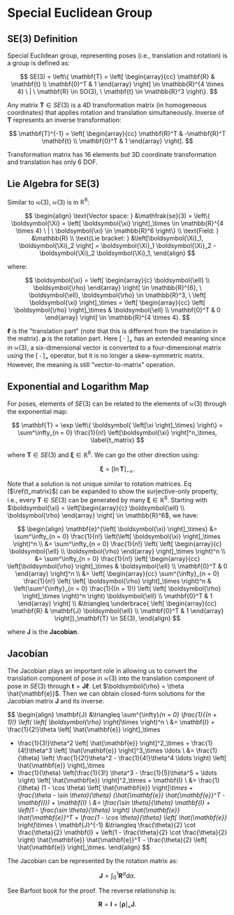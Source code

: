 # Special Euclidean Group

## SE(3) Definition

Special Euclidean group, representing poses (i.e., translation and rotation) is a group is defined as:

$$
SE(3) = \left\{ \mathbf{T} =
    \left[
    \begin{array}{cc}
    \mathbf{R} & \mathbf{t} \\
    \mathbf{0}^T & 1
    \end{array}
    \right]
    \in \mathbb{R}^{4 \times 4} \ | \
    \mathbf{R} \in SO(3), \ \mathbf{t} \in \mathbb{R}^3
    \right\}.
$$

Any matrix $\mathbf{T} \in SE(3)$ is a 4D transformation matrix (in homogeneous coordinates) that applies rotation and translation simultaneously. Inverse of $\mathbf{T}$ represents an inverse transformation:

$$
\mathbf{T}^{-1} =
\left[
\begin{array}{cc}
\mathbf{R}^T & -\mathbf{R}^T \mathbf{t} \\
\mathbf{0}^T & 1
\end{array}
\right].
$$

Transformation matrix has 16 elements but 3D coordinate transformation and translation has only 6 DOF.

## Lie Algebra for SE(3)

Similar to $\mathfrak{so}(3)$, $\mathfrak{se}(3)$ is in $\mathbb{R}^6$:

$$
\begin{align}
\text{Vector space: } &\mathfrak{se}(3) = \left\{ \boldsymbol{\Xi} = \left[ \boldsymbol{\xi} \right]_\times \in \mathbb{R}^{4 \times 4} \ | \ \boldsymbol{\xi} \in \mathbb{R}^6  \right\} \\
\text{Field: } &\mathbb{R} \\
\text{Lie bracket: } &\left[\boldsymbol{\Xi}_1, \boldsymbol{\Xi}_2 \right] = \boldsymbol{\Xi}_1 \boldsymbol{\Xi}_2 - \boldsymbol{\Xi}_2 \boldsymbol{\Xi}_1,
\end{align}
$$

where:

$$
\boldsymbol{\xi} =
\left[
\begin{array}{c}
\boldsymbol{\ell} \\
\boldsymbol{\rho}
\end{array}
\right] \in \mathbb{R}^{6}, \
\boldsymbol{\ell}, \boldsymbol{\rho} \in \mathbb{R}^3, \
\left[ \boldsymbol{\xi} \right]_\times =
\left[
\begin{array}{cc}
\left[ \boldsymbol{\rho} \right]_\times & \boldsymbol{\ell} \\
\mathbf{0}^T & 0
\end{array}
\right] \in \mathbb{R}^{4 \times 4}.
$$

$\boldsymbol{\ell}$ is the "translation part" (note that this is different from the translation in the matrix). $\boldsymbol{\rho}$ is the rotation part. Here $\left[ \ \cdot \ \right]_\times$ has an extended meaning since in $\mathfrak{se}(3)$, a six-dimensional vector is converted to a four-dimensional matrix using the $\left[ \ \cdot \ \right]_\times$ operator, but it is no longer a skew-symmetric matrix. However, the meaning is still "vector-to-matrix" operation.

## Exponential and Logarithm Map

For poses, elements of $SE(3)$ can be related to the elements of $\mathfrak{se}(3)$ through the exponential map:

$$
\mathbf{T} = \exp \left\{ \boldsymbol{ \left[\xi \right]_\times} \right\} = \sum^\infty_{n = 0} \frac{1}{n!} \left[\boldsymbol{\xi} \right]^n_\times, \label{t_matrix}
$$

where $\mathbf{T} \in SE(3)$ and $\boldsymbol{\xi} \in \mathbb{R}^6$. We can go the other direction using:

$$
\boldsymbol{\xi} = \left[ \ln \mathbf{T} \right]_{-\times}.
$$

Note that a solution is not unique similar to rotation matrices. Eq ($\ref{t_matrix}$) can be expanded to show the surjective-only property, i.e., every $\mathbf{T} \in SE(3)$ can be generated by many $\boldsymbol{\xi} \in \mathbb{R}^6$. Starting with $\boldsymbol{\xi} = \left[\begin{array}{c} \boldsymbol{\ell} \\ \boldsymbol{\rho} \end{array} \right] \in \mathbb{R}^6$, we have:

$$
\begin{align}
\mathbf{e}^{\left[ \boldsymbol{\xi} \right]_\times} &=
\sum^\infty_{n = 0} \frac{1}{n!} \left(\left[ \boldsymbol{\xi} \right]_\times \right)^n \\
&= \sum^\infty_{n = 0} \frac{1}{n!} \left( \left[ \begin{array}{c} \boldsymbol{\ell} \\ \boldsymbol{\rho} \end{array} \right]_\times \right)^n \\
&= \sum^\infty_{n = 0} \frac{1}{n!}
\left[
\begin{array}{cc}
\left[\boldsymbol{\rho} \right]_\times & \boldsymbol{\ell} \\
\mathbf{0}^T & 0
\end{array}
\right]^n \\
&=
\left[
\begin{array}{cc}
\sum^{\infty}_{n = 0} \frac{1}{n!} \left( \left[ \boldsymbol{\rho} \right]_\times \right)^n & \left(\sum^{\infty}_{n = 0} \frac{1}{(n + 1)!} \left( \left[ \boldsymbol{\rho} \right]_\times \right)^n \right) \boldsymbol{\ell} \\
\mathbf{0}^T & 1
\end{array}
\right] \\
&\triangleq
\underbrace{
\left[
\begin{array}{cc}
\mathbf{R} & \mathbf{J} \boldsymbol{\ell} \\
\mathbf{0}^T & 1
\end{array}
\right]}_\mathbf{T} \in SE(3),
\end{align}
$$

where $\mathbf{J}$ is the **Jacobian**.

## Jacobian

The Jacobian plays an important role in allowing us to convert the translation component of pose in $\mathfrak{se}(3)$ into the translation component of pose in $SE(3)$ through $\mathbf{t} = \mathbf{J} \boldsymbol{\ell}$.
Let $\boldsymbol{\rho} = \theta \hat{\mathbf{e}}$. Then we can obtain closed-form solutions for the Jacobian matrix $\mathbf{J}$ and its inverse:

$$
\begin{align}
\mathbf{J} &\triangleq \sum^{\infty}_{n = 0} \frac{1}{(n + 1)!} \left( \left[ \boldsymbol{\rho} \right]_\times \right)^n \\
&= \mathbf{I} + \frac{1}{2!}\theta \left[ \hat{\mathbf{e}} \right]_\times
+ \frac{1}{3!}\theta^2 \left[ \hat{\mathbf{e}} \right]^2_\times + \frac{1}{4!}\theta^3 \left[ \hat{\mathbf{e}} \right]^3_\times \ldots \\
&= \frac{1}{\theta} \left( \frac{1}{2!}\theta^2 - \frac{1}{4!}\theta^4 \ldots \right) \left[ \hat{\mathbf{e}} \right]_\times
+ \frac{1}{\theta} \left(\frac{1}{3!} \theta^3 - \frac{1}{5}\theta^5 + \ldots \right) \left[ \hat{\mathbf{e}} \right]^2_\times + \mathbf{I} \\
&= \frac{1}{\theta} (1 - \cos \theta) \left[ \hat{\mathbf{e}} \right]_\times + 
\frac{\theta - \sin \theta}{\theta} (\hat{\mathbf{e}} \hat{\mathbf{e}}^T - \mathbf{I}) + \mathbf{I} \\ 
&= \frac{\sin \theta}{\theta} \mathbf{I} + \left(1 - \frac{\sin \theta}{\theta} \right) \hat{\mathbf{e}} \hat{\mathbf{e}}^T + 
\frac{1 - \cos \theta}{\theta} \left[ \hat{\mathbf{e}} \right]_\times \\ 
\mathbf{J}^{-1} &\triangleq \frac{\theta}{2} \cot \frac{\theta}{2} \mathbf{I} + 
\left(1 - \frac{\theta}{2} \cot \frac{\theta}{2} \right) \hat{\mathbf{e}} \hat{\mathbf{e}}^T - \frac{\theta}{2} \left[ \hat{\mathbf{e}} \right]_\times.
\end{align}
$$

The Jacobian can be represented by the rotation matrix as:

$$
\mathbf{J} = \int^1_0 \mathbf{R}^\alpha d \alpha.
$$

See Barfoot book for the proof. The reverse relationship is:

$$
\mathbf{R} = \mathbf{I} + \left[ \boldsymbol{\rho} \right]_\times \mathbf{J}.
$$
